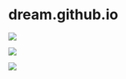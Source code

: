 # dream.github.io
![](https://cdn.luogu.com.cn/upload/usericon/346410.png)

![](https://luogu-card.vercel.app/practice?id=346410&dark_mode=true)

![](https://luogu-card.vercel.app/about?id=346410&dark_mode=true)
